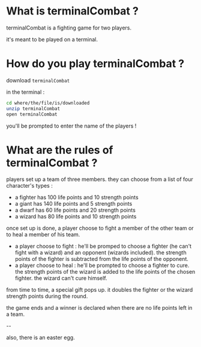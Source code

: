 

# What is terminalCombat ?

terminalCombat is a fighting game for two players.

it's meant to be played on a terminal.



# How do you play terminalCombat ?

download `terminalCombat`

in the terminal : 

```bash
cd where/the/file/is/downloaded
unzip terminalCombat
open terminalCombat
```



you'll be prompted to enter the name of the players !



# What are the rules of terminalCombat ?

players set up a team of three members. they can choose from a list of four character's types :

+ a fighter has 100 life points and 10 strength points
+ a giant has 140 life points and 5 strength points
+  a dwarf has 60 life points and 20 strength points
+ a wizard has 80 life points and 10 strength points




once set up is done, a player choose to fight a member of the other team or to heal a member of his team.

+ a player choose to fight :  he'll be promped to choose a fighter (he can't fight with a wizard) and an opponent (wizards included). the strength points of the fighter is subtracted from the life points of the opponent.
+ a player choose to heal : he'll be prompted to choose a fighter to cure. the strength points of the wizard is added to the life points of the chosen fighter. the wizard can't cure himself.



from time to time, a special gift pops up. it doubles the fighter or the wizard strength points during the round.

the game ends and a winner is declared when there are no life points left in a team.



--



also, there is an easter egg.
